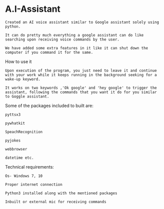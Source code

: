 # A.I-Assistant


    Created an AI voice assistant similar to Google assistant solely using python.

    It can do pretty much everything a google assistant can do like searching upon receiving voice commands by the user.

    We have added some extra features in it like it can shut down the computer if you command it for the same.

How to use it

    Upon execution of the program, you just need to leave it and continue with your work while it keeps running in the background seeking for a wake-up keyword.

    It works on two keywords ,'Ok google' and 'hey google' to trigger the assistant, following the commands that you want it do for you similar to Goggle assistant.

Some of the packages included to built are:

    pyttsx3

    pywhatkit

    SpeachRecognition

    pyjokes

    webbrowser

    datetime etc.

Technical requirements:

    Os- Windows 7, 10

    Proper internet connection

    Python3 installed along with the mentioned packages

    Inbuilt or external mic for receiving commands
